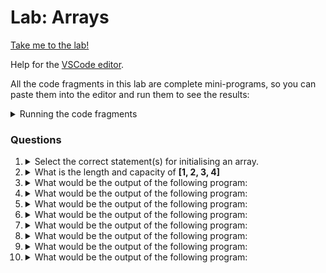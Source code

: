 # Lab: Arrays

[Take me to the lab!](https://kodekloud.com/topic/lab-arrays/)

Help for the [VSCode editor](https://github.com/kodekloudhub/community-faq/blob/main/docs/vscode-tips.md).

All the code fragments in this lab are complete mini-programs, so you can paste them into the editor and run them to see the results:

<details>
<summary>Running the code fragments</summary>

1. Right click in Explorer pane to create a new file, e.g. `test.go`
1. Paste the question code snippet into the editor pane
1. Open the terminal window and execute `go run test.go`
1. Re-use your `test.go` file by replacing the content with that of the next question.

</details>

### Questions


1.  <details>
    <summary>Select the correct statement(s) for initialising an array.</summary>

    1. `var arr [5]string := [5]string {}`
    1. `var arr [5]string = [5]string {}`
    1. `arr := [5]string {}`
    1. `var arr := […]string {}`

    <details>
    <summary>Reveal</summary>

    > B, C

    We can rule out A and D immediately, since you canot use `:=` in any `var` statement.

    </details>
    </details>

1.  <details>
    <summary>What is the length and capacity of <b>[1, 2, 3, 4]</b></summary>

    * Length = 4, capacity = 6
    * Length = 4, capacity = 10
    * Length = Capacity = 4
    * Length = 4, capacity = 3

    <details>
    <summary>Reveal</summary>

    > Length = Capacity = 4

    With no further information about how the list was allocated, then we can assume that both length and capacity are equal to the number of elements in the list.

    </details>
    </details>

1.  <details>
    <summary>What would be the output of the following program:</summary>

    ```go
    package main

    import "fmt"

    func main() {
            arr := [...]string{1, 2, 3, 4, 5}
            fmt.Println(arr)
    }
    ```

    * `[]`
    * Error
    * `[1 2 3 4 5]`
    * `["1", "2", "3", "4", "5"]`

    <details>
    <summary>Reveal</summary>

    > Error

    The program would not compile. You cannot initialize a `string` array with integer values.

    </details>
    </details>

1.  <details>
    <summary>What would be the output of the following program:</summary>

    ```go
    package main

    import "fmt"

    func main() {
            arr := [5]bool{true, true, true, true}
            for i := 0; i < len(arr); i++ {
                    if arr[i] {
                            fmt.Println(i)
                    }
            }
    }
    ```

    * 0<br/>1<br/>2<br/>3
    * 0 1 2 3 4
    * 0<br/>1<br/>2<br/>3<br/>4
    * Error

    <details>
    <summary>Reveal</summary>

    > 0<br/>1<br/>2<br/>3

    * An array large enough for 5 `bool` values has been created.
    * Values of `true` have been provided for the first 4 array elements - this means that the remaining one element in the array (`arr[4]`) will have the default value for `bool` which is `false`. So the array looks like this

        | 0    | 1    | 2    | 3    | 4     |
        |------|------|------|------|-------|
        | true | true | true | true | false |

    * The `for` loop will iterate across all five values in the array, counting from zero to 4 inclusive.
    * Since `arr[4]` contains `false`, only numbers as far as 3 will be printed.

    </details>
    </details>

1.  <details>
    <summary>What would be the output of the following program:</summary>

    ```go
    package main

    import "fmt"

    func main() {
            arr := [5]bool{true, true}
            fmt.Println(arr)
    }
    ```

    * [true true false false true]
    * [true true]
    * [true true false false false]
    * [true true true true true]

    <details>
    <summary>Reveal</summary>

    > [true true false false false]

    Again, this is about knowing that the default value of the array's type will be used to intialize the elements of the array for which explict values have not been provded. This is a 5 element array, and values have only been provided for the first two elements. It looks like this:

    | 0    | 1    | 2     | 3     | 4     |
    |------|------|-------|-------|-------|
    | true | true | false | false | false |


    </details>
    </details>

1.  <details>
    <summary>What would be the output of the following program:</summary>

    ```go
    package main

    import "fmt"

    func main() {
            arr := [4]int{10, 20, 30, 50, 90}
            fmt.Println(arr)
    }
    ```

    * [10 20 30 40 50
    * [10 20 30 40 0]
    * [10 20 30 40]
    * Error

    <details>
    <summary>Reveal</summary>

    > Error

    * An array large enough for 4 values has been declared.
    * The initializer is passing 5 values. This is an error as the values won't fit, so the program will not compile.

    </details>
    </details>

1.  <details>
    <summary>What would be the output of the following program:</summary>

    ```go
    package main

    import "fmt"

    func main() {
            arr := [10]int{10, 20, 30, 50}
            fmt.Println(arr)
            fmt.Println(len(arr))
    }
    ```

    * [10 20 30 50]
    * [10 20 30 50 0 0 0 0 0 0]<br/>4
    * [10 20 30 50 0 0 0 0 0 0]<br/>10
    * [10 20 30 50]<br/>10

    <details>
    <summary>Reveal</summary>

    > [10 20 30 50 0 0 0 0 0 0]<br/>10

    * The array has been declared to have 10 elements - this means `len(arr)` is 10.
    * It has been initialized with 4 values, therefore the remaining 6 values will have the default value for `int` which is zero. It looks like this

        | 0  | 1  | 2  | 3  | 4 | 5 | 6 | 7 | 8 | 9 |
        |----|----|----|----|---|---|---|---|---|---|
        | 10 | 20 | 30 | 50 | 0 | 0 | 0 | 0 | 0 | 0 |


    </details>
    </details>

1.  <details>
    <summary>What would be the output of the following program:</summary>

    ```go
    package main

    import "fmt"

    func main() {
            arr := [10]int{10, 20, 30, 50}
            fmt.Println(arr[0])
            fmt.Println(arr[2])
            fmt.Println(arr[4])
            fmt.Println(arr[8])
            fmt.Println(arr[10])
    }
    ```

    * Error
    * 10 30 0 0 0<br/>10
    * 10<br/>30<br/>0<br/>0<br/>nil
    * 10<br/>30<br/>0<br/>0<br/>0

    <details>
    <summary>Reveal</summary>

    > Error

    * Remember that array indexes start at zero, not 1.
    * The array has been declared to have 10 elements. These will be `arr[0]` thru `arr[9]`
    * `arr[10]` is trying to access the 11th element which doesn't exist, therefore the program will not compile.

    </details>
    </details>

1.  <details>
    <summary>What would be the output of the following program:</summary>

    ```go
    package main

    import "fmt"

    func main() {
            arr := [5]string{"a", "b", "c"}
            for index, element := range arr {
                    fmt.Println(index, "->", element)
            }
    }
    ```

    * 0 -> a<br/>1 -> b<br/>2 -> c<br/>3 -> d<br/>4 -> e
    * 0 -> a<br/>1 -> b<br/>2 -> c<br/>3 -><br/>4 ->
    * 0 -> a<br/>1 -> b<br/>2 -> c<br/>3 -> 3<br/>4 -> 4
    * Error

    <details>
    <summary>Reveal</summary>

    > 0 -> a<br/>1 -> b<br/>2 -> c<br/>3 -><br/>4 ->

    * We have a 5 element string array, for which only the first 3 values have been initialized. The remaining 2 values will have the default value for `string`, which is an empty string (`""`) It looks like this

        | 0 | 1 | 2 | 3 | 4 |
        |---|---|---|---|---|
        | a | b | c |   |   |

    * The range keyword returns the index and value for each element in the array.
    * Thus 3 and 4 print as they do, because their values are empty.

    </details>
    </details>

1.  <details>
    <summary>What would be the output of the following program:</summary>

    ```go
    package main

    import "fmt"

    func main() {
            arr := [5][2]string{{"a"}, {"b"}, {"c"}}
            fmt.Println(arr[0][0])
            fmt.Println(arr[1][1])
            fmt.Println(arr[2][0])
    }
    ```

    * a<br/><br/>c
    * a<br/>b<br/>c
    * a<br/>c<br/><br/>
    * Error

    <details>
    <summary>Reveal</summary>

    > a<br/><br/>c

    Here we have a two dimensional array, 5 wide and 2 deep. And there are default values everywhere! Let's visualize this data structure. It's like an Excel spreadsheet!

    |   | 0 | 1 | 2 | 3 | 4 |
    |---|---|---|---|---|---|
    | 0 | a | b | c |   |   |
    | 1 |   |   |   |   |   |

    Given `arr[x][y]`, look up `x` as the column number and `y` as the row number.

    Thus `arr[0][0]` is `a`, `arr[1][1]` is empty, `arr[2][0]` is `c`.

    </details>
    </details>

